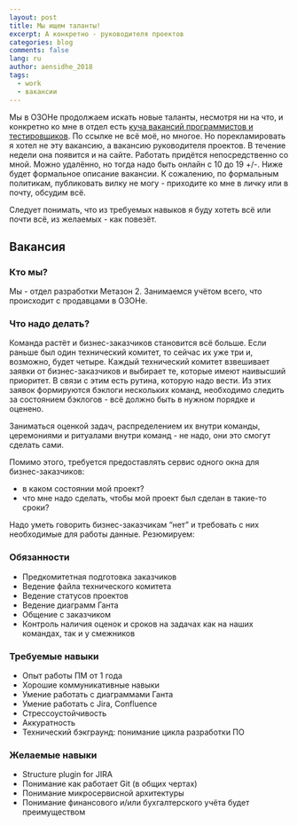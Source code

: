 ```yaml
---
layout: post
title: Мы ищем таланты!
excerpt: А конкретно - руководителя проектов
categories: blog
comments: false
lang: ru
author: aensidhe_2018
tags:
  - work
  - вакансии
---
```


Мы в ОЗОНе продолжаем искать новые таланты, несмотря ни на что, и конкретно ко мне в отдел есть [куча вакансий программистов и тестировщиков](https://job.ozon.ru/vacancy/?specialization=ERP%20и%20учетные%20системы). По ссылке не всё моё, но многое. Но порекламировать я хотел не эту вакансию, а вакансию руководителя проектов. В течение недели она появится и на сайте. Работать придётся непосредственно со мной. Можно удалённо, но тогда надо быть онлайн с 10 до 19 +/-. Ниже будет формальное описание вакансии. К сожалению, по формальным политикам, публиковать вилку не могу - приходите ко мне в личку или в почту, обсудим всё.

Следует понимать, что из требуемых навыков я буду хотеть всё или почти всё, из желаемых - как повезёт.

## Вакансия

### Кто мы? 

Мы - отдел разработки Метазон 2. Занимаемся учётом всего, что происходит с продавцами в ОЗОНе. 

### Что надо делать? 

Команда растёт и бизнес-заказчиков становится всё больше. Если раньше был один технический комитет, то сейчас их уже три и, возможно, будет четыре. Каждый технический комитет взвешивает заявки от бизнес-заказчиков и выбирает те, которые имеют наивысший приоритет. В связи с этим есть рутина, которую надо вести. Из этих заявок формируются бэклоги нескольких команд, необходимо следить за состоянием бэклогов - всё должно быть в нужном порядке и оценено. 

Заниматься оценкой задач, распределением их внутри команды, церемониями и ритуалами внутри команд - не надо, они это смогут сделать сами. 

Помимо этого, требуется предоставлять сервис одного окна для бизнес-заказчиков: 

- в каком состоянии мой проект? 
- что мне надо сделать, чтобы мой проект был сделан в такие-то сроки? 

Надо уметь говорить бизнес-заказчикам “нет” и требовать с них необходимые для работы данные. Резюмируем: 

### Обязанности 

- Предкомитетная подготовка заказчиков 
- Ведение файла технического комитета 
- Ведение статусов проектов 
- Ведение диаграмм Ганта 
- Общение с заказчиком 
- Контроль наличия оценок и сроков на задачах как на наших командах, так и у смежников 

### Требуемые навыки 

- Опыт работы ПМ от 1 года 
- Хорошие коммуникативные навыки 
- Умение работать с диаграммами Ганта 
- Умение работать с Jira, Confluence 
- Стрессоустойчивость 
- Аккуратность 
- Технический бэкграунд: понимание цикла разработки ПО 

### Желаемые навыки 

- Structure plugin for JIRA  
- Понимание как работает Git (в общих чертах) 
- Понимание микросервисной архитектуры 
- Понимание финансового и/или бухгалтерского учёта будет преимуществом
